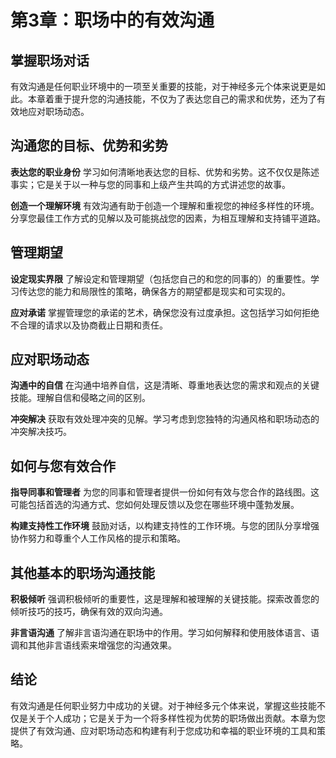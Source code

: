 # 第3章：职场中的有效沟通

## 掌握职场对话

有效沟通是任何职业环境中的一项至关重要的技能，对于神经多元个体来说更是如此。本章着重于提升您的沟通技能，不仅为了表达您自己的需求和优势，还为了有效地应对职场动态。

## 沟通您的目标、优势和劣势

**表达您的职业身份**
学习如何清晰地表达您的目标、优势和劣势。这不仅仅是陈述事实；它是关于以一种与您的同事和上级产生共鸣的方式讲述您的故事。

**创造一个理解环境**
有效沟通有助于创造一个理解和重视您的神经多样性的环境。分享您最佳工作方式的见解以及可能挑战您的因素，为相互理解和支持铺平道路。

## 管理期望

**设定现实界限**
了解设定和管理期望（包括您自己的和您的同事的）的重要性。学习传达您的能力和局限性的策略，确保各方的期望都是现实和可实现的。

**应对承诺**
掌握管理您的承诺的艺术，确保您没有过度承担。这包括学习如何拒绝不合理的请求以及协商截止日期和责任。

## 应对职场动态

**沟通中的自信**
在沟通中培养自信，这是清晰、尊重地表达您的需求和观点的关键技能。理解自信和侵略之间的区别。

**冲突解决**
获取有效处理冲突的见解。学习考虑到您独特的沟通风格和职场动态的冲突解决技巧。

## 如何与您有效合作

**指导同事和管理者**
为您的同事和管理者提供一份如何有效与您合作的路线图。这可能包括首选的沟通方式、您如何处理反馈以及您在哪些环境中蓬勃发展。

**构建支持性工作环境**
鼓励对话，以构建支持性的工作环境。与您的团队分享增强协作努力和尊重个人工作风格的提示和策略。

## 其他基本的职场沟通技能

**积极倾听**
强调积极倾听的重要性，这是理解和被理解的关键技能。探索改善您的倾听技巧的技巧，确保有效的双向沟通。

**非言语沟通**
了解非言语沟通在职场中的作用。学习如何解释和使用肢体语言、语调和其他非言语线索来增强您的沟通效果。

## 结论

有效沟通是任何职业努力中成功的关键。对于神经多元个体来说，掌握这些技能不仅是关于个人成功；它是关于为一个将多样性视为优势的职场做出贡献。本章为您提供了有效沟通、应对职场动态和构建有利于您成功和幸福的职业环境的工具和策略。
